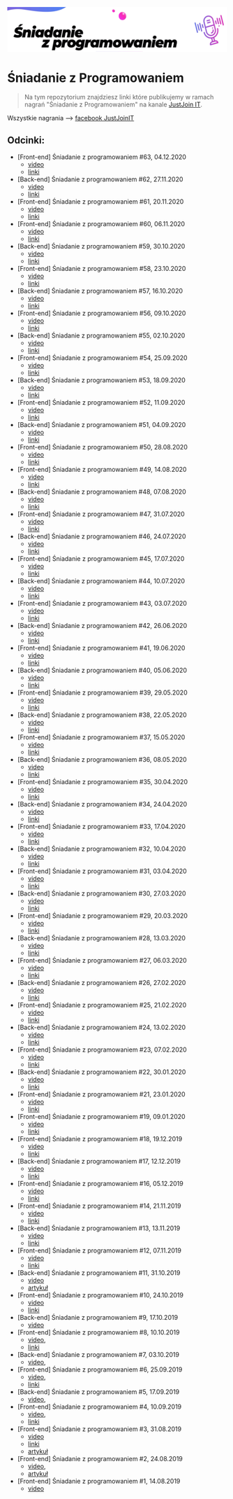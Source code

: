 ![top shot](./assets/top-shot.png)
# Śniadanie z Programowaniem 
> Na tym repozytorium znajdziesz linki które publikujemy w ramach nagrań "Śniadanie z Programowaniem" na kanale [JustJoin IT](https://justjoin.it/).


Wszystkie nagrania --> [facebook JustJoinIT](https://www.facebook.com/watch/JustJoinIT/1096965710647774/)

## Odcinki:

* [Front-end] Śniadanie z programowaniem #63, 04.12.2020
    * [video](https://www.youtube.com/watch?v=ycfmC5qZLpo)
    * [linki](./episodes/63.md)
* [Back-end] Śniadanie z programowaniem #62, 27.11.2020
    * [video](https://www.youtube.com/watch?v=XzYuiteMsOw)
    * [linki](./episodes/62.md)
* [Front-end] Śniadanie z programowaniem #61, 20.11.2020
    * [video](https://www.youtube.com/watch?v=4vmUyOXLXnQ)
    * [linki](./episodes/61.md)
* [Front-end] Śniadanie z programowaniem #60, 06.11.2020
    * [video](https://www.youtube.com/watch?v=OObeNDDaWFs)
    * [linki](./episodes/60.md)
* [Back-end] Śniadanie z programowaniem #59, 30.10.2020
    * [video](https://www.youtube.com/watch?v=wzcm_JXiCJA)
    * [linki](./episodes/59.md)
* [Front-end] Śniadanie z programowaniem #58, 23.10.2020
    * [video](https://youtu.be/UygEuT2zEfY)
    * [linki](./episodes/58.md)
* [Back-end] Śniadanie z programowaniem #57, 16.10.2020
    * [video](https://youtu.be/kO7rmsONxZk)
    * [linki](./episodes/57.md)
* [Front-end] Śniadanie z programowaniem #56, 09.10.2020
    * [video](https://www.facebook.com/JustJoinIT/videos/336497507624611)
    * [linki](./episodes/56.md)
* [Back-end] Śniadanie z programowaniem #55, 02.10.2020
    * [video](https://www.facebook.com/1680072122231260/videos/686771311935084)
    * [linki](./episodes/55.md)
* [Front-end] Śniadanie z programowaniem #54, 25.09.2020
    * [video](https://www.facebook.com/JustJoinIT/videos/1062941057494526)
    * [linki](./episodes/54.md)
* [Back-end] Śniadanie z programowaniem #53, 18.09.2020
    * [video](https://www.facebook.com/1680072122231260/videos/714928245729088)
    * [linki](./episodes/53.md)
* [Front-end] Śniadanie z programowaniem #52, 11.09.2020
    * [video](https://www.facebook.com/1680072122231260/videos/317104469355079)
    * [linki](./episodes/52.md)
* [Back-end] Śniadanie z programowaniem #51, 04.09.2020
    * [video](https://www.facebook.com/1680072122231260/videos/379918652997895)
    * [linki](./episodes/51.md)
* [Front-end] Śniadanie z programowaniem #50, 28.08.2020
    * [video](https://www.facebook.com/JustJoinIT/videos/3271754716252822)
    * [linki](./episodes/50.md)
* [Front-end] Śniadanie z programowaniem #49, 14.08.2020
    * [video](https://www.facebook.com/JustJoinIT/videos/2705992373019819)
    * [linki](./episodes/49.md)
* [Back-end] Śniadanie z programowaniem #48, 07.08.2020
    * [video](https://www.facebook.com/1680072122231260/videos/1206048406421268)
    * [linki](./episodes/48.md)
* [Front-end] Śniadanie z programowaniem #47, 31.07.2020
    * [video](https://www.facebook.com/JustJoinIT/videos/697694804295206)
    * [linki](./episodes/47.md)
* [Back-end] Śniadanie z programowaniem #46, 24.07.2020
    * [video](https://www.facebook.com/1680072122231260/videos/3934105386619947)
    * [linki](./episodes/46.md)
* [Front-end] Śniadanie z programowaniem #45, 17.07.2020
    * [video](https://www.facebook.com/JustJoinIT/videos/1156098988122910)
    * [linki](./episodes/45.md)
* [Back-end] Śniadanie z programowaniem #44, 10.07.2020
    * [video](https://www.facebook.com/JustJoinIT/videos/3433272703383945)
    * [linki](./episodes/44.md)
* [Front-end] Śniadanie z programowaniem #43, 03.07.2020
    * [video](https://www.facebook.com/JustJoinIT/videos/3484955491571783)
    * [linki](./episodes/43.md)
* [Back-end] Śniadanie z programowaniem #42, 26.06.2020
    * [video](https://www.facebook.com/1680072122231260/videos/270622750713053)
    * [linki](./episodes/42.md)
* [Front-end] Śniadanie z programowaniem #41, 19.06.2020
    * [video](https://www.facebook.com/JustJoinIT/videos/2867222356732864)
    * [linki](./episodes/41.md)
* [Back-end] Śniadanie z programowaniem #40, 05.06.2020
    * [video](https://www.facebook.com/1680072122231260/videos/1754857797998870)
    * [linki](./episodes/40.md)
* [Front-end] Śniadanie z programowaniem #39, 29.05.2020
    * [video](https://www.facebook.com/JustJoinIT/videos/923193321426784)
    * [linki](./episodes/39.md)
* [Back-end] Śniadanie z programowaniem #38, 22.05.2020
    * [video](https://www.facebook.com/1680072122231260/videos/171298830981873)
    * [linki](./episodes/38.md)
* [Front-end] Śniadanie z programowaniem #37, 15.05.2020
    * [video](https://www.facebook.com/JustJoinIT/videos/250775259468844)
    * [linki](./episodes/37.md)
* [Back-end] Śniadanie z programowaniem #36, 08.05.2020
    * [video](https://www.facebook.com/JustJoinIT/videos/261146985017231)
    * [linki](./episodes/36.md)
* [Front-end] Śniadanie z programowaniem #35, 30.04.2020
    * [video](https://www.facebook.com/JustJoinIT/videos/2486867168291746)
    * [linki](./episodes/35.md)
* [Back-end] Śniadanie z programowaniem #34, 24.04.2020
    * [video](https://www.facebook.com/1680072122231260/videos/281660856179340)
    * [linki](./episodes/34.md)
* [Front-end] Śniadanie z programowaniem #33, 17.04.2020
    * [video](https://www.facebook.com/JustJoinIT/videos/848410132305219)
    * [linki](./episodes/33.md)
* [Back-end] Śniadanie z programowaniem #32, 10.04.2020
    * [video](https://www.facebook.com/1680072122231260/videos/2928703260512472/)
    * [linki](./episodes/32.md)
* [Front-end] Śniadanie z programowaniem #31, 03.04.2020
    * [video](https://www.facebook.com/JustJoinIT/videos/270483627280329/)
    * [linki](./episodes/31.md)
* [Back-end] Śniadanie z programowaniem #30, 27.03.2020
    * [video](https://www.facebook.com/JustJoinIT/videos/940096533104724)
    * [linki](./episodes/30.md)
* [Front-end] Śniadanie z programowaniem #29, 20.03.2020
    * [video](https://www.facebook.com/JustJoinIT/videos/159472355167163/)
    * [linki](./episodes/29.md)
* [Back-end] Śniadanie z programowaniem #28, 13.03.2020
    * [video](https://www.facebook.com/JustJoinIT/videos/192698005508441/)
    * [linki](./episodes/28.md)
* [Front-end] Śniadanie z programowaniem #27, 06.03.2020
    * [video](https://www.facebook.com/JustJoinIT/videos/485260805691878/)
    * [linki](./episodes/27.md)
* [Back-end] Śniadanie z programowaniem #26, 27.02.2020
    * [video](https://www.facebook.com/JustJoinIT/videos/1000402703686677/)
    * [linki](./episodes/26.md)
* [Front-end] Śniadanie z programowaniem #25, 21.02.2020
    * [video](https://www.facebook.com/JustJoinIT/videos/314067912882423/)
    * [linki](./episodes/25.md)
* [Back-end] Śniadanie z programowaniem #24, 13.02.2020
    * [video](https://www.facebook.com/JustJoinIT/videos/224442558618734)
    * [linki](./episodes/24.md)
* [Front-end] Śniadanie z programowaniem #23, 07.02.2020
    * [video](https://www.facebook.com/JustJoinIT/videos/495384067829348/)
    * [linki](./episodes/23.md)
* [Back-end] Śniadanie z programowaniem #22, 30.01.2020
    * [video](https://www.facebook.com/JustJoinIT/videos/791400858030559/)
    * [linki](./episodes/22.md)
* [Front-end] Śniadanie z programowaniem #21, 23.01.2020
    * [video](https://www.facebook.com/JustJoinIT/videos/2247700648867613/)
    * [linki](./episodes/21.md)
* [Front-end] Śniadanie z programowaniem #19, 09.01.2020
    * [video](https://www.facebook.com/JustJoinIT/videos/2830224380333190/)
    * [linki](./episodes/19.md)
* [Front-end] Śniadanie z programowaniem #18, 19.12.2019
    * [video](https://www.facebook.com/JustJoinIT/videos/2563109703802847/)
    * [linki](./episodes/18.md)
* [Back-end] Śniadanie z programowaniem #17, 12.12.2019
    * [video](https://www.facebook.com/JustJoinIT/videos/2951671701533400/)
    * [linki](./episodes/17.md)
* [Front-end] Śniadanie z programowaniem #16, 05.12.2019
    * [video](https://www.facebook.com/JustJoinIT/videos/2590945684471225/)
    * [linki](./episodes/16.md)
* [Front-end] Śniadanie z programowaniem #14, 21.11.2019
    * [video](https://www.facebook.com/JustJoinIT/videos/3038417473050223/)
    * [linki](./episodes/14.md)
* [Back-end] Śniadanie z programowaniem #13, 13.11.2019
    * [video](https://www.facebook.com/JustJoinIT/videos/2794796973885240/)
    * [linki](./episodes/13.md)
* [Front-end] Śniadanie z programowaniem #12, 07.11.2019
    * [video](https://www.facebook.com/JustJoinIT/videos/2373559082958998/)
    * [linki](./episodes/12.md)
* [Back-end] Śniadanie z programowaniem #11, 31.10.2019
    * [video](https://www.facebook.com/JustJoinIT/videos/2485166935098458/)
    * [artykuł](https://geek.justjoin.it/sniadanie-z-programowaniem-11-2/)
* [Front-end] Śniadanie z programowaniem #10, 24.10.2019
    * [video](https://www.facebook.com/JustJoinIT/videos/532375157596408/)
    * [linki](./episodes/10.md)
* [Back-end] Śniadanie z programowaniem #9, 17.10.2019
    * [video](https://www.facebook.com/JustJoinIT/videos/2442060229408362/)
* [Front-end] Śniadanie z programowaniem #8, 10.10.2019
    * [video](https://www.facebook.com/JustJoinIT/videos/768043120332553/),
    * [linki](./episodes/08.md)
* [Back-end] Śniadanie z programowaniem #7, 03.10.2019
    * [video](https://www.facebook.com/JustJoinIT/videos/463100704398459/),
* [Front-end] Śniadanie z programowaniem #6, 25.09.2019
    * [video](https://www.facebook.com/JustJoinIT/videos/502242623667809/),
    * [linki](./episodes/06.md)
* [Back-end] Śniadanie z programowaniem #5, 17.09.2019
    * [video](https://www.facebook.com/JustJoinIT/videos/379545612953291/),
* [Front-end] Śniadanie z programowaniem #4, 10.09.2019
    * [video](https://www.facebook.com/JustJoinIT/videos/533774114035995),
    * [linki](./episodes/04.md)
* [Front-end] Śniadanie z programowaniem #3, 31.08.2019
    * [video](https://www.facebook.com/JustJoinIT/videos/401231300579302/)
    * [linki](./episodes/03.md)
    * [artykuł](https://geek.justjoin.it/platnosci-za-oprogramowanie-open-source-sniadanie-z-programowaniem-3/)
* [Front-end] Śniadanie z programowaniem #2, 24.08.2019
    * [video](https://www.facebook.com/JustJoinIT/videos/917794605237828/),
    * [artykuł](https://geek.justjoin.it/blockchain-jako-the-most-overhyped-tech-czyli-sniadanie-z-programowaniem-2/)
* [Front-end] Śniadanie z programowaniem #1, 14.08.2019
    * [video](https://www.facebook.com/JustJoinIT/videos/728129414260638/)
